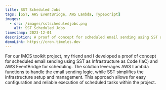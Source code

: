 ```yaml
---
title: SST Scheduled Jobs
tags: [SST, AWS EventBridge, AWS Lambda, TypeScript]
images:
  - src: /images/sstscheduledjobs.png
    alt: SST Scheduled Jobs
timestamp: 2023-12-01
description: A proof of concept for scheduled email sending using SST as Infrastructure as Code (IaC) and AWS EventBridge for scheduling.
demoLink: https://cron.timeles.dev
---
```


For our IMCS toolkit project, my friend and I developed a proof of concept for scheduled email sending using SST as Infrastructure as Code (IaC) and AWS EventBridge for scheduling. The solution leverages AWS Lambda functions to handle the email sending logic, while SST simplifies the infrastructure setup and management. This approach allows for easy configuration and reliable execution of scheduled tasks within the project.